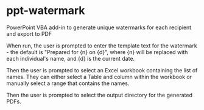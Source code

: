 # ppt-watermark
PowerPoint VBA add-in to generate unique watermarks for each recipient and export to PDF

When run, the user is prompted to enter the template text for the watermark - the default is "Prepared for {n} on {d}", where {n} will be replaced with each individual's name, and {d} is the current date.

Then the user is prompted to select an Excel workbook containing the list of names. They can either select a Table and column within the workbook or manually select a range that contains the names.

Then the user is prompted to select the output directory for the generated PDFs.
